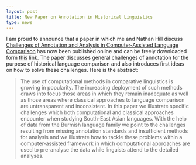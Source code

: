 ```yaml
---
layout: post
title: New Paper on Annotation in Historical Linguistics 
type: news
---
```


I am proud to announce that a paper in which me and Nathan Hill discuss [Challenges of Annotation and Analysis in Computer-Assisted Language Comparison](https://www.degruyter.com/view/j/yplm.2017.3.issue-1/yplm-2017-0003/yplm-2017-0003.xml) has now been published online and can be freely downloaded form [this](https://www.degruyter.com/downloadpdf/j/yplm.2017.3.issue-1/yplm-2017-0003/yplm-2017-0003.xml) link. The paper discusses general challenges of annotation for the purpose of historical language comparison and also introduces first ideas on how to solve these challenges. Here is the abstract:

> The use of computational methods in comparative linguistics is growing in popularity. The increasing deployment of such methods draws into focus those areas in which they remain inadequate as well as those areas where classical approaches to language comparison are untransparent and inconsistent. In this paper we illustrate specific challenges which both computational and classical approaches encounter when studying South-East Asian languages. With the help of data from the Burmish language family we point to the challenges resulting from missing annotation standards and insufficient methods for analysis and we illustrate how to tackle these problems within a computer-assisted framework in which computational approaches are used to pre-analyse the data while linguists attend to the detailed analyses.
